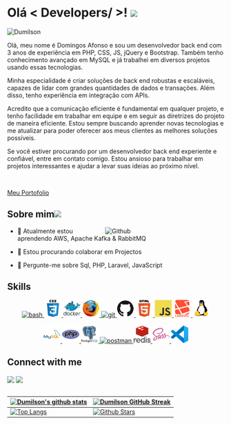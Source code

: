 <h1> Olá < Developers/ >! <img src = "https://raw.githubusercontent.com/MartinHeinz/MartinHeinz/master/wave.gif" width = 30px> </h1>
<p align='center'>
</p>
    
 <p align="left"> <img src="https://komarev.com/ghpvc/?username=Dumilson&label=Profile%20views&color=0e75b6&style=flat" alt="Dumilson" /> </p>


<div size='20px'>Olá, meu nome é Domingos  Afonso e sou um desenvolvedor back end com 3 anos de experiência em PHP, CSS, JS, jQuery e Bootstrap. Também tenho conhecimento avançado em MySQL e já trabalhei em diversos projetos usando essas tecnologias.

Minha especialidade é criar soluções de back end robustas e escaláveis, capazes de lidar com grandes quantidades de dados e transações. Além disso, tenho experiência em integração com APIs.

Acredito que a comunicação eficiente é fundamental em qualquer projeto, e tenho facilidade em trabalhar em equipe e em seguir as diretrizes do projeto de maneira eficiente. Estou sempre buscando aprender novas tecnologias e me atualizar para poder oferecer aos meus clientes as melhores soluções possíveis.

Se você estiver procurando por um desenvolvedor back end experiente e confiável, entre em contato comigo. Estou ansioso para trabalhar em projetos interessantes e ajudar a levar suas ideias ao próximo nível.
    
<br>
 
<a href="http://domingosbraganha.tech/">Meu Portofolio</a>
</div>

<h2> Sobre mim<img src = "https://media0.giphy.com/media/KDDpcKigbfFpnejZs6/giphy.gif?cid=ecf05e47oy6f4zjs8g1qoiystc56cu7r9tb8a1fe76e05oty&rid=giphy.gif" width = 100px></h2>

<img width="55%" align="right" alt="Github" src="https://raw.githubusercontent.com/onimur/.github/master/.resources/git-header.svg" />

  
- 🌱 Atualmente estou aprendendo AWS, Apache Kafka & RabbitMQ
  
- 👯 Estou procurando colaborar em Projectos
  
- 💬 Pergunte-me sobre Sql, PHP, Laravel, JavaScript
  

<h2> Skills </h2>

<p align="center"> 
    <a href="https://www.gnu.org/software/bash/" target="_blank">
        <img src="https://www.vectorlogo.zone/logos/gnu_bash/gnu_bash-icon.svg" alt="bash" width="40" height="40"/>
    </a>
    <a href="https://www.w3schools.com/css/" target="_blank">
        <img src="https://raw.githubusercontent.com/devicons/devicon/master/icons/css3/css3-original-wordmark.svg" alt="css3" width="40" height="40"/>
    </a>
    <a href="https://www.docker.com/" target="_blank">
        <img src="https://raw.githubusercontent.com/devicons/devicon/master/icons/docker/docker-original-wordmark.svg" alt="docker" width="40" height="40"/>
    </a>
    <a href="https://www.mozilla.org/en-US/firefox/" target="_blank">
        <img src="https://raw.githubusercontent.com/devicons/devicon/master/icons/firefox/firefox-original.svg" alt="firefox" width="40" height="40"/>
    </a>
    <a href="https://git-scm.com/" target="_blank">
        <img src="https://www.vectorlogo.zone/logos/git-scm/git-scm-icon.svg" alt="git" width="40" height="40"/>
    </a>
    <a href="https://github.com/" target="_blank">
        <img src="https://raw.githubusercontent.com/devicons/devicon/master/icons/github/github-original.svg" alt="github" width="40" height="40"/>
    </a>
    <a href="https://www.w3.org/html/" target="_blank">
        <img src="https://raw.githubusercontent.com/devicons/devicon/master/icons/html5/html5-original-wordmark.svg" alt="html5" width="40" height="40"/>
    </a>
    <a href="https://developer.mozilla.org/en-US/docs/Web/JavaScript" target="_blank">
        <img src="https://raw.githubusercontent.com/devicons/devicon/master/icons/javascript/javascript-original.svg" alt="javascript" width="40" height="40"/>
    </a>
    <a href="https://laravel.com/" target="_blank">
        <img src="https://raw.githubusercontent.com/devicons/devicon/master/icons/laravel/laravel-plain-wordmark.svg" alt="laravel" width="40" height="40"/>
    </a>
    <a href="https://www.linux.org/" target="_blank">
        <img src="https://raw.githubusercontent.com/devicons/devicon/master/icons/linux/linux-original.svg" alt="linux" width="40" height="40"/>
    </a>
    <br/>
    <br/>
    <a href="https://www.mysql.com/" target="_blank">
        <img src="https://raw.githubusercontent.com/devicons/devicon/master/icons/mysql/mysql-original-wordmark.svg" alt="mysql" width="40" height="40"/>
    </a>
    <a href="https://www.php.net" target="_blank">
        <img src="https://raw.githubusercontent.com/devicons/devicon/master/icons/php/php-original.svg" alt="php" width="40" height="40"/>
    </a>
    <a href="https://www.postgresql.org" target="_blank">
        <img src="https://raw.githubusercontent.com/devicons/devicon/master/icons/postgresql/postgresql-original-wordmark.svg" alt="postgresql" width="40" height="40"/>
    </a>
    <a href="https://postman.com" target="_blank">
        <img src="https://www.vectorlogo.zone/logos/getpostman/getpostman-icon.svg" alt="postman" width="40" height="40"/>
    </a>
    <a href="https://redis.io" target="_blank">
        <img src="https://raw.githubusercontent.com/devicons/devicon/master/icons/redis/redis-original-wordmark.svg" alt="redis" width="40" height="40"/>
    </a>
    <a href="https://sass-lang.com" target="_blank">
        <img src="https://raw.githubusercontent.com/devicons/devicon/master/icons/sass/sass-original.svg" alt="sass" width="40" height="40"/>
    </a>
    <a href="https://code.visualstudio.com/" target="_blank">
        <img src="https://raw.githubusercontent.com/devicons/devicon/master/icons/vscode/vscode-original.svg" alt="vscode" width="40" height="40"/>
    </a>
</p>



<h2> Connect with me </h2>
<a href = 'https://www.linkedin.com/in/domingos-braganha-afonso-a016521b8/'> <img width = '32px' align= 'center' src="https://raw.githubusercontent.com/rahulbanerjee26/githubAboutMeGenerator/main/icons/linked-in-alt.svg"/></a> 
<a href = 'https://www.twitter.com/DrCode8'> <img width = '32px' align= 'center' src="https://raw.githubusercontent.com/rahulbanerjee26/githubAboutMeGenerator/main/icons/twitter.svg"/>  
<br>
<br>


| ![Dumilson's github stats](https://github-readme-stats.vercel.app/api?username=Dumilson&show_icons=true&theme=tokyonight) | ![Dumilson GitHub Streak](https://github-readme-streak-stats.herokuapp.com/?user=Dumilson&theme=tokyonight) |
| --- | --- |
| ![Top Langs](https://github-readme-stats.vercel.app/api/top-langs/?username=Dumilson&theme=tokyonight) | ![Github Stars](https://github-readme-stats.vercel.app/api?username=Dumilson&show_icons=true&locale=en&count_private=true&hide_rank=true&custom_title=My%20GitHub%20Stats&disable_animations=true&theme=tokyonight) |




